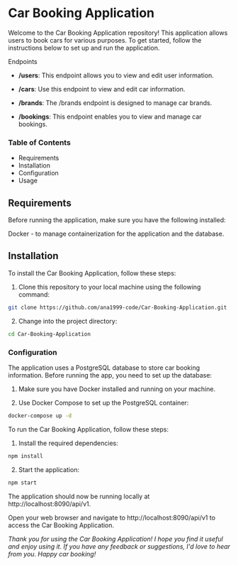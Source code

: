 # Car Booking Application
Welcome to the Car Booking Application repository! This application allows users to book cars for various purposes. To get started, follow the instructions below to set up and run the application.

Endpoints
- __/users__: This endpoint allows you to view and edit user information.

- __/cars__: Use this endpoint to view and edit car information.

- __/brands__: The /brands endpoint is designed to manage car brands.

- __/bookings__: This endpoint enables you to view and manage car bookings.

### Table of Contents
- Requirements
- Installation
- Configuration
- Usage

## Requirements
Before running the application, make sure you have the following installed:

Docker - to manage containerization for the application and the database.
## Installation
To install the Car Booking Application, follow these steps:

1. Clone this repository to your local machine using the following command:

```bash
git clone https://github.com/ana1999-code/Car-Booking-Application.git
```
2. Change into the project directory:

```bash
cd Car-Booking-Application
```
### Configuration
The application uses a PostgreSQL database to store car booking information. Before running the app, you need to set up the database:

1. Make sure you have Docker installed and running on your machine.

2. Use Docker Compose to set up the PostgreSQL container:

```bash
docker-compose up -d
```
To run the Car Booking Application, follow these steps:

1. Install the required dependencies:

```bash
npm install
```
2. Start the application:

```bash
npm start
```
The application should now be running locally at http://localhost:8090/api/v1.

Open your web browser and navigate to http://localhost:8090/api/v1 to access the Car Booking Application.

_Thank you for using the Car Booking Application! I hope you find it useful and enjoy using it. If you have any feedback or suggestions, I'd love to hear from you. Happy car booking!_
